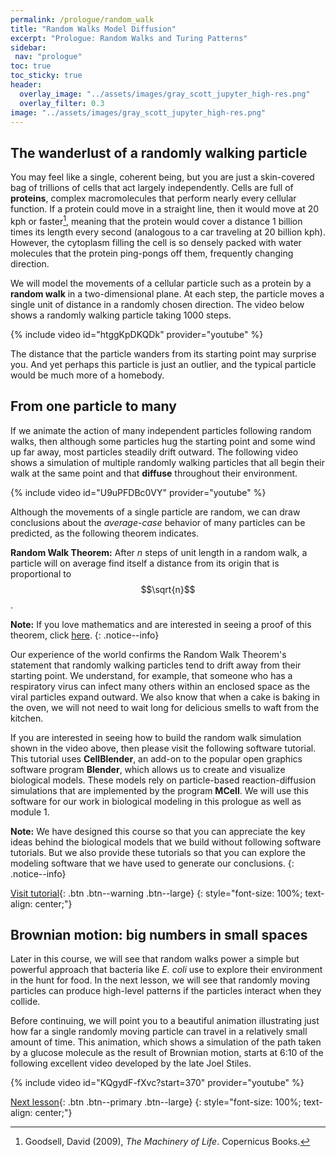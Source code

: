 ```yaml
---
permalink: /prologue/random_walk
title: "Random Walks Model Diffusion"
excerpt: "Prologue: Random Walks and Turing Patterns"
sidebar:
 nav: "prologue"
toc: true
toc_sticky: true
header:
  overlay_image: "../assets/images/gray_scott_jupyter_high-res.png"
  overlay_filter: 0.3
image: "../assets/images/gray_scott_jupyter_high-res.png"
---
```


## The wanderlust of a randomly walking particle

You may feel like a single, coherent being, but you are just a skin-covered bag of trillions of cells that act largely independently. Cells are full of **proteins**, complex macromolecules that perform nearly every cellular function. If a protein could move in a straight line, then it would move at 20 kph or faster[^machinery], meaning that the protein would cover a distance 1 billion times its length every second (analogous to a car traveling at 20 billion kph). However, the cytoplasm filling the cell is so densely packed with water molecules that the protein ping-pongs off them, frequently changing direction.

We will model the movements of a cellular particle such as a protein by a **random walk** in a two-dimensional plane. At each step, the particle moves a single unit of distance in a randomly chosen direction. The video below shows a randomly walking particle taking 1000 steps.

{% include video id="htggKpDKQDk" provider="youtube" %}

The distance that the particle wanders from its starting point may surprise you. And yet perhaps this particle is just an outlier, and the typical particle would be much more of a homebody.

## From one particle to many

If we animate the action of many independent particles following random walks, then although some particles hug the starting point and some wind up far away, most particles steadily drift outward. The following video shows a simulation of multiple randomly walking particles that all begin their walk at the same point and that **diffuse** throughout their environment.

{% include video id="U9uPFDBc0VY" provider="youtube" %}

Although the movements of a single particle are random, we can draw conclusions about the *average-case* behavior of many particles can be predicted, as the following theorem indicates.

**Random Walk Theorem:** After *n* steps of unit length in a random walk, a particle will on average find itself a distance from its origin that is proportional to $$\sqrt{n}$$.

**Note:** If you love mathematics and are interested in seeing a proof of this theorem, click <a href="../assets/tex/random_walk_theorem.pdf" download>here</a>.
{: .notice--info}

Our experience of the world confirms the Random Walk Theorem's statement that randomly walking particles tend to drift away from their starting point. We understand, for example, that someone who has a respiratory virus can infect many others within an enclosed space as the viral particles expand outward. We also know that when a cake is baking in the oven, we will not need to wait long for delicious smells to waft from the kitchen.

If you are interested in seeing how to build the random walk simulation shown in the video above, then please visit the following software tutorial. This tutorial uses **CellBlender**, an add-on to the popular open graphics software program **Blender**, which allows us to create and visualize biological models. These models rely on particle-based reaction-diffusion simulations that are implemented by the program **MCell**. We will use this software for our work in biological modeling in this prologue as well as module 1.

**Note:** We have designed this course so that you can appreciate the key ideas behind the biological models that we build without following software tutorials. But we also provide these tutorials so that you can explore the modeling software that we have used to generate our conclusions.
{: .notice--info}

[Visit tutorial](tutorial-random-walk){: .btn .btn--warning .btn--large}
{: style="font-size: 100%; text-align: center;"}

## Brownian motion: big numbers in small spaces

Later in this course, we will see that random walks power a simple but powerful approach that bacteria like *E. coli* use to explore their environment in the hunt for food. In the next lesson, we will see that randomly moving particles can produce high-level patterns if the particles interact when they collide.

Before continuing, we will point you to a beautiful animation illustrating just how far a single randomly moving particle can travel in a relatively small amount of time. This animation, which shows a simulation of the path taken by a glucose molecule as the result of Brownian motion, starts at 6:10 of the following excellent video developed by the late Joel Stiles.

{% include video id="KQgydF-fXvc?start=370" provider="youtube" %}

[Next lesson](reaction-diffusion){: .btn .btn--primary .btn--large}
{: style="font-size: 100%; text-align: center;"}

[^machinery]: Goodsell, David (2009), *The Machinery of Life*. Copernicus Books.
